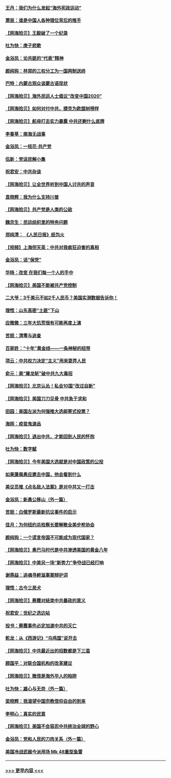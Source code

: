 #### [王丹：我们为什么发起“海外宪政运动”](../pages/nsc993/n12380286.md?t=09051402) 
#### [萧辰：谁是中国人各种错位背后的推手](../pages/nsc993/n12379800.md?t=09051402) 
#### [【网海拾贝】王毅破了一个纪录](../pages/nsc993/n12379251.md?t=09051402) 
#### [吐为快：庚子悲歌](../pages/nsc993/n12378821.md?t=09051402) 
#### [金浴凤：论共匪的“代表”精神](../pages/nsc993/n12377546.md?t=09051402) 
#### [颜纯钩：林郑的三权分工为一国两制送终](../pages/nsc993/n12377306.md?t=09051402) 
#### [巴特：内蒙古观众谈蒙古语现状](../pages/nsc993/n12376923.md?t=09051402) 
#### [【网海拾贝】海外民运人士倡议“改变中国2020”](../pages/nsc993/n12376682.md?t=09051402) 
#### [【网海拾贝】如何对付中共，捷克为欧盟树榜样](../pages/nsc993/n12374209.md?t=09051402) 
#### [【网海拾贝】航母打击实力暴露 中共还剩什么底牌](../pages/nsc993/n12371825.md?t=09051402) 
#### [李春草：南海无战事](../pages/nsc993/n12371159.md?t=09051402) 
#### [金浴凤：一枝花·共产党](../pages/nsc993/n12368757.md?t=09051402) 
#### [伍新：党话民解小集](../pages/nsc993/n12366907.md?t=09051402) 
#### [祝君安：中共杂谈](../pages/nsc993/n12366076.md?t=09051402) 
#### [【网海拾贝】让全世界听到中国人讨共的声音](../pages/nsc993/n12365569.md?t=09051402) 
#### [袁晓辉：我为什么支持川普](../pages/nsc993/n12362670.md?t=09051402) 
#### [【网海拾贝】共产党是人类的公敌](../pages/nsc993/n12363182.md?t=09051402) 
#### [魏京生：民运组织里的特务问题](../pages/nsc993/n12363010.md?t=09051402) 
#### [郑纯清： 《人民日报》纸包火](../pages/nsc993/n12362706.md?t=09051402) 
#### [【视频】上海倪天英：中共对我疯狂迫害的真相](../pages/nsc993/n12356341.md?t=09051402) 
#### [金浴凤：话“保党”](../pages/nsc993/n12361867.md?t=09051402) 
#### [华旸：改变 在我们每一个人的手中](../pages/nsc993/n12361774.md?t=09051402) 
#### [【网海拾贝】美国不能被共产党控制](../pages/nsc993/n12360271.md?t=09051402) 
#### [二大爷：3千美元不如2千人民币？美国实测数据告诉你！](../pages/nsc993/n12358563.md?t=09051402) 
#### [理悟：山东高密“土匪”下山](../pages/nsc993/n12358535.md?t=09051402) 
#### [应微微：三年大饥荒很有可能再度上演](../pages/nsc993/n12358523.md?t=09051402) 
#### [苦胆：清零与追查](../pages/nsc993/n12358501.md?t=09051402) 
#### [百家姓：“十年”黄金线——一条神秘的纽带](../pages/nsc993/n12358319.md?t=09051402) 
#### [项云：中共权力决定“主义”用来耍弄人民](../pages/nsc993/n12358172.md?t=09051402) 
#### [俞元：美“屠龙斩”破中共九大毒招](../pages/nsc993/n12357822.md?t=09051402) 
#### [【网海拾贝】北京认怂！私会10国“改过自新”](../pages/nsc993/n12357784.md?t=09051402) 
#### [【网海拾贝】美国刀刀见骨 中共急于求和](../pages/nsc993/n12355511.md?t=09051402) 
#### [田园：美国左派为何强推大选邮寄式投票？](../pages/nsc993/n12352963.md?t=09051402) 
#### [海网：疫苗鬼速品](../pages/nsc993/n12354438.md?t=09051402) 
#### [【网海拾贝】退出中共，才能回到人民的怀抱](../pages/nsc993/n12352634.md?t=09051402) 
#### [吐为快：数字赋](../pages/nsc993/n12352317.md?t=09051402) 
#### [【网海拾贝】今年美国大选就是对中国政策的公投](../pages/nsc993/n12350973.md?t=09051402) 
#### [如果蓬佩奥应邀去中国，他会看到什么](../pages/nsc993/n12350945.md?t=09051402) 
#### [美议员推《点名敌人法案》是对中共又一打击](../pages/nsc993/n12350765.md?t=09051402) 
#### [金浴凤：新愚公移山（外一篇）](../pages/nsc993/n12350253.md?t=09051402) 
#### [苦胆：白俄罗斯最新抗议事件的启示](../pages/nsc993/n12349989.md?t=09051402) 
#### [佳月：为何纽约总检察长要解散全美步枪协会](../pages/nsc993/n12349939.md?t=09051402) 
#### [颜纯钩：一个谎言帝国不可能成为现代国家？](../pages/nsc993/n12349898.md?t=09051402) 
#### [【网海拾贝】奥巴马时代是中共渗透美国的黄金八年](../pages/nsc993/n12349284.md?t=09051402) 
#### [【网海拾贝】中美另一场“新势力”争夺战已经打响](../pages/nsc993/n12346998.md?t=09051402) 
#### [谢燕益：追魂寻衅滋事案辩护词](../pages/nsc993/n12346892.md?t=09051402) 
#### [理悟：古今三恶犬](../pages/nsc993/n12345190.md?t=09051402) 
#### [【网海拾贝】蔡霞对结束中共暴政的意义](../pages/nsc993/n12344263.md?t=09051402) 
#### [祝君安：世纪之选边站](../pages/nsc993/n12342382.md?t=09051402) 
#### [投书：蔡霞事件必定加速中共的灭亡](../pages/nsc993/n12341881.md?t=09051402) 
#### [乾龙：从《西游记》“乌鸡国”说开去](../pages/nsc993/n12341690.md?t=09051402) 
#### [【网海拾贝】中共最近出的招数都是下三滥](../pages/nsc993/n12341593.md?t=09051402) 
#### [顾国平：对联合国机构的改革建议](../pages/nsc993/n12339928.md?t=09051402) 
#### [【网海拾贝】微信是海外华人的陷阱](../pages/nsc993/n12338868.md?t=09051402) 
#### [吐为快：雄心与无奈（外一篇）](../pages/nsc993/n12338132.md?t=09051402) 
#### [梁晓辉：我渴望中国宗教信仰自由的到来](../pages/nsc993/n12336657.md?t=09051402) 
#### [李明心：真实的民意](../pages/nsc993/n12336089.md?t=09051402) 
#### [【网海拾贝】美国不会容忍中共统治全球的野心](../pages/nsc993/n12336063.md?t=09051402) 
#### [金浴凤：党和人民的刀肉关系（外一篇）](../pages/nsc993/n12335834.md?t=09051402) 
#### [美国冷战武器今派用场 Mk 48重型鱼雷](../pages/nsc993/n12335354.md?t=09051402) 

----
#### [ >>> 更早内容 <<< ](../indexes/nsc993-earlier.md)
